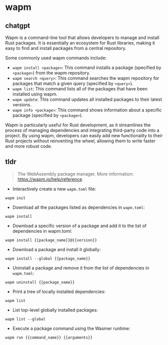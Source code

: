 # wapm 
## chatgpt 
Wapm is a command-line tool that allows developers to manage and install Rust packages. It is essentially an ecosystem for Rust libraries, making it easy to find and install packages from a central repository. 

Some commonly used wapm commands include:

- `wapm install <package>`: This command installs a package (specified by `<package>`) from the wapm repository. 
- `wapm search <query>`: This command searches the wapm repository for packages that match a given query (specified by `<query>`). 
- `wapm list`: This command lists all of the packages that have been installed using wapm. 
- `wapm update`: This command updates all installed packages to their latest versions. 
- `wapm info <package>`: This command shows information about a specific package (specified by `<package>`).

Wapm is particularly useful for Rust development, as it streamlines the process of managing dependencies and integrating third-party code into a project. By using wapm, developers can easily add new functionality to their Rust projects without reinventing the wheel, allowing them to write faster and more robust code. 

## tldr 
 
> The WebAssembly package manager.
> More information: <https://wapm.io/help/reference>.

- Interactively create a new `wapm.toml` file:

`wapm init`

- Download all the packages listed as dependencies in `wapm.toml`:

`wapm install`

- Download a specific version of a package and add it to the list of dependencies in wapm.toml:

`wapm install {{package_name}}@{{version}}`

- Download a package and install it globally:

`wapm install --global {{package_name}}`

- Uninstall a package and remove it from the list of dependencies in `wapm.toml`:

`wapm uninstall {{package_name}}`

- Print a tree of locally installed dependencies:

`wapm list`

- List top-level globally installed packages:

`wapm list --global`

- Execute a package command using the Wasmer runtime:

`wapm run {{command_name}} {{arguments}}`
